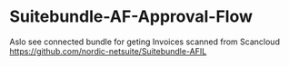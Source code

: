 # Suitebundle-AF-Approval-Flow
Aslo see connected bundle for geting Invoices scanned from Scancloud https://github.com/nordic-netsuite/Suitebundle-AFIL
